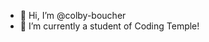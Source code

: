 - 👋 Hi, I’m @colby-boucher
- 🌱 I’m currently a student of Coding Temple!

<!---
colby-boucher/colby-boucher is a ✨ special ✨ repository because its `README.md` (this file) appears on your GitHub profile.
You can click the Preview link to take a look at your changes.
--->
